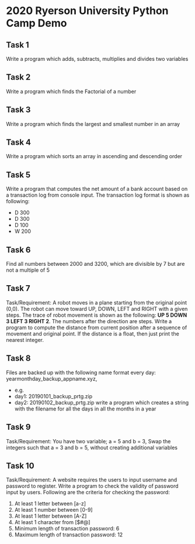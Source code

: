 # 2020 Ryerson University Python Camp Demo

## Task 1
Write a program which adds, subtracts, multiplies and divides two variables

## Task 2
Write a program which finds the Factorial of a number

## Task 3
Write a program which finds the largest and smallest number in an array

## Task 4
Write a program which sorts an array in ascending and descending order

## Task 5
Write a program that computes the net amount of a bank account based on a transaction log from console input. The transaction log format is shown as following:
* D 300
* D 300
* D 100
* W 200

## Task 6
Find all numbers between 2000 and 3200, which are divisible by 7 but are not a multiple of 5

## Task 7
Task/Requirement: A robot moves in a plane starting from the original point (0,0). The robot can move toward UP, DOWN, LEFT and RIGHT with a given steps. The trace of robot movement is shown as the following: **UP 5 DOWN 3 LEFT 3 RIGHT 2**. The numbers after the direction are steps. Write a program to compute the distance from current position after a sequence of movement and original point. If the distance is a float, then just print the nearest integer.

## Task 8
Files are backed up with the following name format every day: yearmonthday_backup_appname.xyz,
* e.g. 
* day1: 20190101_backup_prtg.zip
* day2: 20190102_backup_prtg.zip
write a program which creates a string with the filename for all the days in all the months in a year

## Task 9
Task/Requirement: You have two variable; a = 5 and b = 3, Swap the integers such that a = 3 and b = 5, without creating additional variables

## Task 10
Task/Requirement: A website requires the users to input username and password to register. Write a program to check the validity of password input by users. Following are the criteria for checking the password:
1. At least 1 letter between [a-z]
2. At least 1 number between [0-9]
3. At least 1 letter between [A-Z]
4. At least 1 character from [$#@]
5. Minimum length of transaction password: 6
6. Maximum length of transaction password: 12